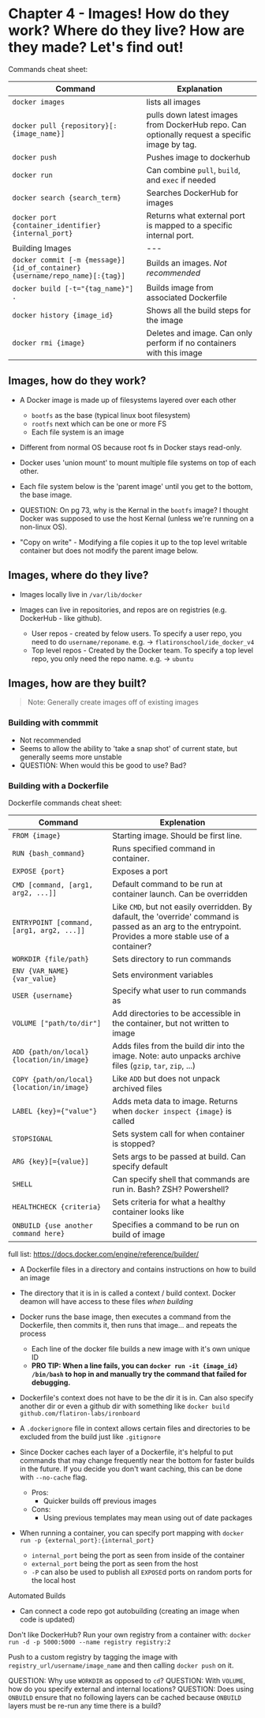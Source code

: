 # Chapter 4 - Images! How do they work? Where do they live? How are they made? Let's find out!

Commands cheat sheet:

| Command | Explanation |
|---|---|
| `docker images` | lists all images |
| `docker pull {repository}[:{image_name}]` | pulls down latest images from DockerHub repo. Can optionally request a specific image by tag. |
| `docker push` | Pushes image to dockerhub |
| `docker run` | Can combine `pull`, `build`, and `exec` if needed |
| `docker search {search_term}` | Searches DockerHub for images |
| `docker port {container_identifier} {internal_port}` | Returns what external port is mapped to a specific internal port. |
| Building Images | --- |
| `docker commit [-m {message}] {id_of_container} {username/repo_name}[:{tag}]` | Builds an images. *Not recommended* |
| `docker build [-t="{tag_name}"] .` | Builds image from associated Dockerfile |
| `docker history {image_id}` | Shows all the build steps for the image |
| `docker rmi {image}` | Deletes and image. Can only perform if no containers with this image |

## Images, how do they work?

- A Docker image is made up of filesystems layered over each other
  - `bootfs` as the base (typical linux boot filesystem)
  - `rootfs` next which can be one or more FS
  - Each file system is an image

- Different from normal OS because root fs in Docker stays read-only.

- Docker uses 'union mount' to mount multiple file systems on top of each other.

- Each file system below is the 'parent image' until you get to the bottom, the base image.

- QUESTION: On pg 73, why is the Kernal in the `bootfs` image? I thought Docker was supposed to use the host Kernal (unless we're running on a non-linux OS).

- "Copy on write" - Modifying a file copies it up to the top level writable container but does not modify the parent image below.

## Images, where do they live?

- Images locally live in `/var/lib/docker`

- Images can live in repositories, and repos are on registries (e.g. DockerHub - like github).
  - User repos - created by felow users. To specify a user repo, you need to do `username/reponame`. e.g. -> `flatironschool/ide_docker_v4`
  - Top level repos - Created by the Docker team. To specify a top level repo, you only need the repo name. e.g. -> `ubuntu`

## Images, how are they built?

>Note: Generally create images off of existing images

### Building with commmit

- Not recommended
- Seems to allow the ability to 'take a snap shot' of current state, but generally seems more unstable
- QUESTION: When would this be good to use? Bad?

### Building with a Dockerfile

Dockerfile commands cheat sheet:

| Command | Explenation |
|---|---|
| `FROM {image}` | Starting image. Should be first line. |
| `RUN {bash_command}` | Runs specified command in container. |
| `EXPOSE {port}` | Exposes a port |
| `CMD [command, [arg1, arg2, ...]]` | Default command to be run at container launch. Can be overridden |
| `ENTRYPOINT [command, [arg1, arg2, ...]]` | Like `CMD`, but not easily overridden. By dafault, the 'override' command is passed as an arg to the entrypoint. Provides a more stable use of a container? |
| `WORKDIR {file/path}` | Sets directory to run commands |
| `ENV {VAR_NAME} {var_value}` | Sets environment variables |
| `USER {username}` | Specify what user to run commands as |
| `VOLUME ["path/to/dir"]` | Add directories to be accessible in the container, but not written to image |
| `ADD {path/on/local} {location/in/image}` | Adds files from the build dir into the image. Note: auto unpacks archive files (`gzip`, `tar`, `zip`, ...) |
| `COPY {path/on/local} {location/in/image}` | Like `ADD` but does not unpack archived files |
| `LABEL {key}={"value"}` | Adds meta data to image. Returns when `docker inspect {image}` is called |
| `STOPSIGNAL` | Sets system call for when container is stopped? |
| `ARG {key}[={value}]` | Sets args to be passed at build. Can specify default |
| `SHELL` | Can specify shell that commands are run in. Bash? ZSH? Powershell? |
| `HEALTHCHECK {criteria}` | Sets criteria for what a healthy container looks like |
| `ONBUILD {use another command here}` | Specifies a command to be run on build of image |

full list: https://docs.docker.com/engine/reference/builder/

- A Dockerfile  files in a directory and contains instructions on how to build an image
- The directory that it is in is called a context / build context. Docker deamon will have access to these files _when building_

- Docker runs the base image, then executes a command from the Dockerfile, then commits it, then runs that image... and repeats the process
  - Each line of the docker file builds a new image with it's own unique ID
  - **PRO TIP: When a line fails, you can `docker run -it {image_id} /bin/bash` to hop in and manually try the command that failed for debugging.**

- Dockerfile's context does not have to be the dir it is in. Can also specify another dir or even a github dir with something like `docker build github.com/flatiron-labs/ironboard`

- A `.dockerignore` file in context allows certain files and directories to be excluded from the build just like `.gitignore`

- Since Docker caches each layer of a Dockerfile, it's helpful to put commands that may change frequently near the bottom for faster builds in the future. If you decide you don't want caching, this can be done with `--no-cache` flag.
  - Pros:
    - Quicker builds off previous images
  - Cons:
    - Using previous templates may mean using out of date packages

- When running a container, you can specify port mapping with `docker run -p {external_port}:{internal_port}`
  - `internal_port` being the port as seen from inside of the container
  - `external_port` being the port as seen from the host
  - `-P` can also be used to publish all `EXPOSE`d ports on random ports for the local host

Automated Builds
- Can connect a code repo got autobuilding (creating an image when code is updated)

Don't like DockerHub? Run your own registry from a container with: `docker run -d -p 5000:5000 --name registry registry:2`

Push to a custom registry by tagging the image with `registry_url/username/image_name` and then calling `docker push` on it. 

QUESTION: Why use `WORKDIR` as opposed to `cd`?
QUESTION: With `VOLUME`, how do you specify external and internal locations?
QUESTION: Does using `ONBUILD` ensure that no following layers can be cached because `ONBUILD` layers must be re-run any time there is a build?
